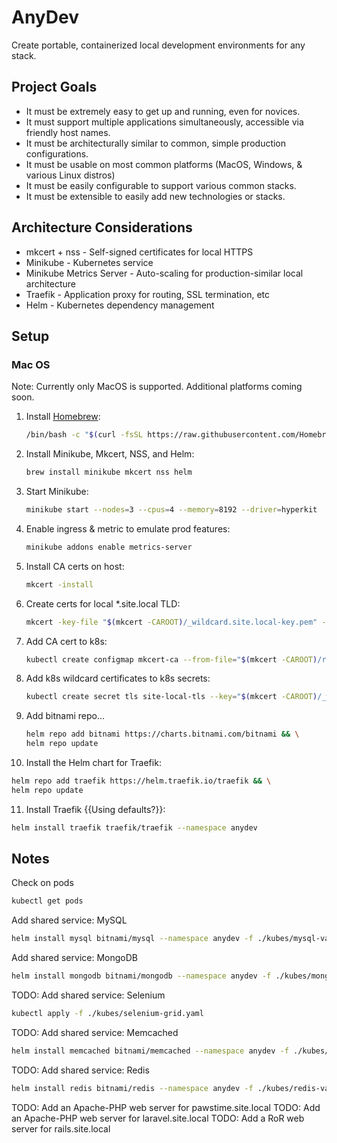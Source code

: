 # AnyDev
Create portable, containerized local development environments for any stack.

## Project Goals
* It must be extremely easy to get up and running, even for novices.
* It must support multiple applications simultaneously, accessible via friendly host names.
* It must be architecturally similar to common, simple production configurations.
* It must be usable on most common platforms (MacOS, Windows, & various Linux distros)
* It must be easily configurable to support various common stacks.
* It must be extensible to easily add new technologies or stacks.

## Architecture Considerations
* mkcert + nss - Self-signed certificates for local HTTPS
* Minikube - Kubernetes service
* Minikube Metrics Server - Auto-scaling for production-similar local architecture
* Traefik - Application proxy for routing, SSL termination, etc
* Helm - Kubernetes dependency management

## Setup

### Mac OS
Note: Currently only MacOS is supported. Additional platforms coming soon.

1. Install [Homebrew](https://brew.sh/):
   ```bash
   /bin/bash -c "$(curl -fsSL https://raw.githubusercontent.com/Homebrew/install/HEAD/install.sh)"
   ```
2. Install Minikube, Mkcert, NSS, and Helm:  
   ```bash
   brew install minikube mkcert nss helm
   ```
3. Start Minikube:
   ```bash
   minikube start --nodes=3 --cpus=4 --memory=8192 --driver=hyperkit
   ```
4. Enable ingress & metric to emulate prod features:
   ```bash
   minikube addons enable metrics-server
   ```
5. Install CA certs on host:
   ```bash
   mkcert -install
   ```
6. Create certs for local *.site.local TLD:
   ```bash
   mkcert -key-file "$(mkcert -CAROOT)/_wildcard.site.local-key.pem" -cert-file "$(mkcert -CAROOT)/_wildcard.site.local.pem"  "*.site.local"
   ```
7. Add CA cert to k8s:
   ```bash
   kubectl create configmap mkcert-ca --from-file="$(mkcert -CAROOT)/rootCA.pem"
   ```
8. Add k8s wildcard certificates to k8s secrets:
   ```bash
   kubectl create secret tls site-local-tls --key="$(mkcert -CAROOT)/_wildcard.site.local-key.pem" --cert="$(mkcert -CAROOT)/_wildcard.site.local.pem"
   ```
9. Add bitnami repo...
   ```bash
   helm repo add bitnami https://charts.bitnami.com/bitnami && \
   helm repo update
   ```
10. Install the Helm chart for Traefik:
   ```bash
   helm repo add traefik https://helm.traefik.io/traefik && \
   helm repo update
   ```
11. Install Traefik {{Using defaults?}}:
   ```bash
   helm install traefik traefik/traefik --namespace anydev
   ```

## Notes
Check on pods
```bash
kubectl get pods
```

Add shared service: MySQL
```bash
helm install mysql bitnami/mysql --namespace anydev -f ./kubes/mysql-values.yaml
```

Add shared service: MongoDB
```bash
helm install mongodb bitnami/mongodb --namespace anydev -f ./kubes/mongodb-values.yaml
```

TODO: Add shared service: Selenium
```bash
kubectl apply -f ./kubes/selenium-grid.yaml
```
TODO: Add shared service: Memcached
```bash
helm install memcached bitnami/memcached --namespace anydev -f ./kubes/memcached-values.yaml
```

TODO: Add shared service: Redis
```bash
helm install redis bitnami/redis --namespace anydev -f ./kubes/redis-values.yaml
```

TODO: Add an Apache-PHP web server for pawstime.site.local
TODO: Add an Apache-PHP web server for laravel.site.local
TODO: Add a RoR web server for rails.site.local